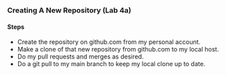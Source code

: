 ### Creating A New Repository (Lab 4a)

#### Steps

* Create the repository on github.com from my personal account.
* Make a clone of that new repository from github.com to my local host.
* Do my pull requests and merges as desired.
* Do a git pull to my main branch to keep my local clone up to date.
